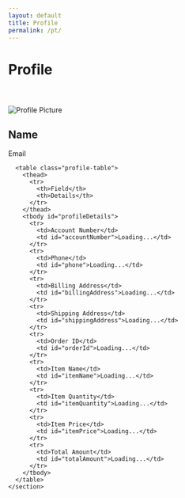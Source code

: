 ```yaml
---
layout: default
title: Profile
permalink: /pt/
---
```


# Profile



<!DOCTYPE html>
<html lang="en">
<head>
  <meta charset="UTF-8">
  <meta name="viewport" content="width=device-width, initial-scale=1.0">
  <title>Profile Page</title>
  <link rel="stylesheet" href="styles.css">
  <script src="https://accounts.google.com/gsi/client" async defer></script>
  <script>
    document.addEventListener("DOMContentLoaded", initializeProfilePage);
  </script>
</head>
<body>
  <header>
    <nav class="access-bar">
      <!-- Login or Profile buttons will be updated dynamically -->
    </nav>
  </header>

  <main>
    <section class="profile-section">
      <div class="profile-header">
        <img id="profilePicture" src="default-avatar.png" alt="Profile Picture" class="profile-picture">
        <h1 id="profileName">Name</h1>
        <p id="profileEmail">Email</p>
      </div>

      <table class="profile-table">
        <thead>
          <tr>
            <th>Field</th>
            <th>Details</th>
          </tr>
        </thead>
        <tbody id="profileDetails">
          <tr>
            <td>Account Number</td>
            <td id="accountNumber">Loading...</td>
          </tr>
          <tr>
            <td>Phone</td>
            <td id="phone">Loading...</td>
          </tr>
          <tr>
            <td>Billing Address</td>
            <td id="billingAddress">Loading...</td>
          </tr>
          <tr>
            <td>Shipping Address</td>
            <td id="shippingAddress">Loading...</td>
          </tr>
          <tr>
            <td>Order ID</td>
            <td id="orderId">Loading...</td>
          </tr>
          <tr>
            <td>Item Name</td>
            <td id="itemName">Loading...</td>
          </tr>
          <tr>
            <td>Item Quantity</td>
            <td id="itemQuantity">Loading...</td>
          </tr>
          <tr>
            <td>Item Price</td>
            <td id="itemPrice">Loading...</td>
          </tr>
          <tr>
            <td>Total Amount</td>
            <td id="totalAmount">Loading...</td>
          </tr>
        </tbody>
      </table>
    </section>
  </main>

  <script>
    async function fetchAccountDetails(email) {
      try {
        const response = await fetch(`https://script.google.com/macros/s/YOUR_GOOGLE_SCRIPT_ID/exec?email=${email}`);
        if (response.ok) {
          const data = await response.json();
          updateProfileDetails(data);
        } else {
          console.error("Failed to fetch account details");
        }
      } catch (error) {
        console.error("Error fetching account details:", error);
      }
    }

    function updateProfileDetails(details) {
      document.getElementById("accountNumber").textContent = details.accountNumber || "N/A";
      document.getElementById("phone").textContent = details.phone || "N/A";
      document.getElementById("billingAddress").textContent = `${details.billingStreet}, ${details.billingCity}, ${details.billingState}, ${details.billingPostal}, ${details.billingCountry}`;
      document.getElementById("shippingAddress").textContent = `${details.shippingStreet}, ${details.shippingCity}, ${details.shippingState}, ${details.shippingPostal}, ${details.shippingCountry}`;
      document.getElementById("orderId").textContent = details.orderId || "N/A";
      document.getElementById("itemName").textContent = details.itemName || "N/A";
      document.getElementById("itemQuantity").textContent = details.itemQuantity || "N/A";
      document.getElementById("itemPrice").textContent = details.itemPrice || "N/A";
      document.getElementById("totalAmount").textContent = details.totalAmount || "N/A";
    }

    function initializeProfilePage() {
      const userLoggedIn = localStorage.getItem("userLoggedIn") === "true";
      if (userLoggedIn) {
        const userEmail = localStorage.getItem("userEmail");
        if (userEmail) {
          fetchAccountDetails(userEmail);
        }
      } else {
        // Redirect to login page or display a login message
        alert("Please log in to view your profile.");
        window.location.href = "login.html";
      }
    }
  </script>
</body>
</html>
